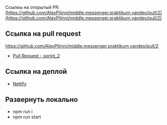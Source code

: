 Ссылкы на открытый PR: [https://github.com/AlexPilinni/middle.messenger.praktikum.yandex/pull/2](https://github.com/AlexPilinni/middle.messenger.praktikum.yandex/pull/2)


## Ссылка на pull request
https://github.com/AlexPilinni/middle.messenger.praktikum.yandex/pull/2
- [Pull Request - sprint_2](https://github.com/AlexPilinni/middle.messenger.praktikum.yandex/pull/2)

## Ссылка на деплой
- [Netlify](https://apilin.netlify.app/index/)

## Развернуть локально
- npm run i
- npm run start
